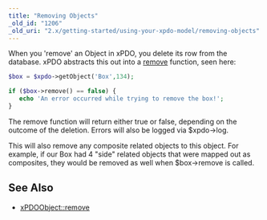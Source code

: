 ```yaml
---
title: "Removing Objects"
_old_id: "1206"
_old_uri: "2.x/getting-started/using-your-xpdo-model/removing-objects"
---
```


When you 'remove' an Object in xPDO, you delete its row from the database. xPDO abstracts this out into a [remove](/xpdo/2.x/class-reference/xpdoobject/persistence-methods/remove "remove") function, seen here:

``` php 
$box = $xpdo->getObject('Box',134);

if ($box->remove() == false) {
   echo 'An error occurred while trying to remove the box!';
}
```

The remove function will return either true or false, depending on the outcome of the deletion. Errors will also be logged via $xpdo->log.

This will also remove any composite related objects to this object. For example, if our Box had 4 "side" related objects that were mapped out as composites, they would be removed as well when $box->remove is called.

## See Also

- [xPDOObject::remove](/xpdo/2.x/class-reference/xpdoobject/persistence-methods/remove "remove")